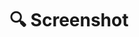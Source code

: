 # 🔍 Screenshot

<img src="sign-in.png" alt="" style="block"/>
<img src="cross-server.gif" alt="" style="block"/>
<img src="index.png" alt="" style="block"/>
<img src="new-configuration.png" alt="" style="block"/>
<img src="settings.png" alt="" style="block" />
<img src="light-dark.png" alt="" style="block" />
<img src="configuration.png" alt="" style="block" />
<img src="add-peers.png" alt="" style="block" />
<img src="ping.png" alt="" style="block" />
<img src="traceroute.png" alt="" style="block" />
